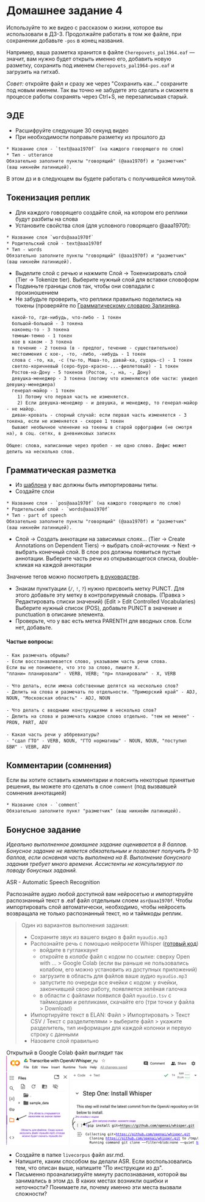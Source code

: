 # Домашнее задание 4

Используйте то же видео с рассказом о жизни, которое вы использовали в ДЗ-3. Продолжайте работать в том же файле, при сохранении добавьте `-pos` в конец названия.

Например, ваша разметка хранится в файле `Cherepovets_pal1964.eaf` — значит, вам нужно будет открыть именно его, добавить новую разметку, сохранить под именем `Cherepovets_pal1964-pos.eaf` и загрузить на гитхаб.

*Совет:* откройте файл и сразу же через "Сохранить как..." сохраните под новым именем. Так вы точно не забудете это сделать и сможете в процессе работы сохранять через Ctrl+S, не перезаписывая старый.

## ЭДЕ

- Расшифруйте следующие 30 секунд видео
- При необходимости поправьте разметку из прошлого дз
``` 
* Название слоя - `text@aaa1970f` (на каждого говорящего по слою)
* Тип - utterance  
Обязательно заполните пункты "говорящий" (@aaa1970f) и "разметчик" (ваш никнейм латиницей).
```
В этом дз и в следующем вы будете работать с получившейся минутой.

## Токенизация реплик
- Для каждого говорящего создайте слой, на котором его реплики будут разбиты на слова
- Установите свойства слоя (для условного говорящего @aaa1970f):
``` 
* Название слоя `words@aaa1970f`  
* Родительский слой - text@aaa1970f  
* Тип - words  
Обязательно заполните пункты "говорящий" (@aaa1970f) и "разметчик" (ваш никнейм латиницей).
```
- Выделите слой с речью и нажмите Слой -> Токенизировать слой (Tier -> Tokenize tier). Выберите нужный слой для вставки словоформ
- Подвиньте границы слов так, чтобы они совпадали с произношением
- Не забудьте проверить, что реплики правильно поделились на токены (проверяйте по [Грамматическому словарю Зализняка](https://gramdict.ru/).
```
  какой-то, где-нибудь, что-либо - 1 токен
  большой-большой - 3 токена
  наконец-то - 3 токена
  темным-темно - 1 токен
  кое в каком - 3 токена
  в течение - 2 токена (в - предлог, течение - существительное)
  местоимения с кое-, -то, -либо, -нибудь - 1 токен
  слова с -то, ка, -с (ты-то, Маша-то, давай-ка, сударь-с) - 1 токен
  светло-коричневый (серо-буро-красно-...-фиолетовый) - 1 токен
  Ростов-на-Дону - 5 токенов (Ростов, -, на, -, Дону)
  девушка-менеджер - 3 токена (потому что изменяются обе части: увидел девушку-менеджера)
  генерал-майор - 1 токен
    1) Потому что первая часть не изменяется.
    2) Если девушка-менеджер - и девушка, и менеджер, то генерал-майор - не майор.
  диван-кровать - спорный случай: если первая часть изменяется - 3 токена, если не изменяется - скорее 1 токен
  бывают необычное членение на токены в старой орфографии (не смотря на), в соц. сетях, в дневниковых записях

Общее: слова, написанные через пробел - не одно слово. Дефис может делить на несколько слов.

```

## Грамматическая разметка
- Из [шаблона](https://github.com/olesar/lingdata/blob/gh-pages/data/elan_livecorpus_template.eaf) у вас должны быть импортированы типы.
- Создайте слои
``` 
* Название слоя - `pos@aaa1970f` (на каждого говорящего по слою)
* Родительский слой - `words@aaa1970f`
* Тип - part of speech  
Обязательно заполните пункты "говорящий" (@aaa1970f) и "разметчик" (ваш никнейм латиницей).
```
- Слой -> Создать аннотации на зависимых слоях… (Tier -> Create Annotations on Dependent Tiers) -> выбрать слой-источник -> Next -> выбрать конечный слой. В слое pos должны появиться пустые аннотации. Выберите часть речи из открывающегося списка, double-кликая на каждой аннотации

Значение тегов можно посмотреть [в руководстве](data/livecorpus-morpho.md).

- Знакам пунктуации (`/`, `!`, `?`) нужно присвоить метку PUNCT. Для этого добавьте эту метку в контролируемый словарь. (Правка > Редактировать списки значений) (Edit > Edit Controlled Vocabularies) Выберите нужный список (POS), добавьте PUNCT в значение и punctuation в описание элемента.
- Проверьте, что у вас есть метка PARENTH для вводных слов. Если нет, добавьте.

#### Частые вопросы:
```
- Как размечать обрывы?
- Если восстанавливается слово, указываем часть речи слова.
Если вы не понимаете, что это за слово, пишите X.
"плани= планировали" - VERB, VERB; "пр= планировали" - X, VERB

- Что делать, если имена собственные делятся на несколько слов?
- Делить на слова и размечать по отдельности. "Приморский край" - ADJ, NOUN, "Московская область" - ADJ, NOUN

- Что делать с вводными конструкциями в несколько слов?
- Делить на слова и размечать каждое слово отдельно. "тем не менее" - PRON, PART, ADV

- Какая часть речи у аббревиатуры?
- "сдал ГТО" - VERB, NOUN, "ГТО нормативы" - NOUN, NOUN, "поступил БВИ" - VEBR, ADV
```
## Комментарии (сомнения)

Если вы хотите оставить комментарии и пояснить некоторые принятые решения, вы можете это сделать в слое `comment` (под вызвавшей сомнения аннотацией)
``` 
* Название слоя - `comment`
Обязательно заполните пункт "разметчик" (ваш никнейм латиницей).
```

## Бонусное задание
*Идеально выполненное домашнее задание оценивается в 8 баллов. Бонусное задание не является обязательным и позволяет получить 9-10 баллов, если основная часть выполнена на 8. Выполнение бонусного задания требует много времени. Ассистенты не консультируют по поводу бонусных заданий.*

ASR - Automatic Speech Recognition

Распознайте аудио любой доступной вам нейросетью и импортируйте распознанный текст в .eaf файл отдельным слоем `asr@aaa1970f`. Чтобы импортировать слой автоматически, необходимо, чтобы нейросеть возвращала не только распознанный текст, но и таймкоды реплик.

> Один из вариантов выполнения задания:
> - Сохраните звук из вашего видео в файл `myaudio.mp3`
> - Распознайте речь с помощью нейросети Whisper ([готовый код](https://colab.research.google.com/drive/1DtZM_BE6Z2tdeQB8lgmhNSL5dLjk4w8b?usp=sharing))
>   - войдите в гуглаккаунт
>   - откройте в *колабе* файл с кодом по ссылке: сверху Open with ... > Google Colab (если вы раньше не пользовались колабом, его можно установить из доступных приложений)
>   - загрузите в область для файлов ваше аудио `myaudio.mp3`
>   - запустите по очереди все ячейки с кодом: у ячейки, закончившей свою работу, появляется зелёная галочка
>   - в области с файлами появился файл `myaudio.tsv` с таймкодами и репликами, скачайте его (три точки у файла > Download)
> - Импортируйте текст в ELAN: Файл > Импортировать > Текст CSV / Текст с разделителями > выберите файл > укажите разделитель, тип информации для каждой колонки и первую строку с данными
> - Назовите слой правильно

Открытый в Google Colab файл выглядит так
![](fig/whisper.png "колаб")

- Создайте в папке `livecorpus` файл asr.md.
- Напишите, каким способом вы делали ASR. Если воспользовались тем, что описан выше, напишите "По инструкции из дз".
- Письменно проанализируйте минуту распознавания, которой вы занимались в этом дз. В каких местах возникли ошибки и неточности? Понимаете ли, почему именно эти места вызвали сложности?
